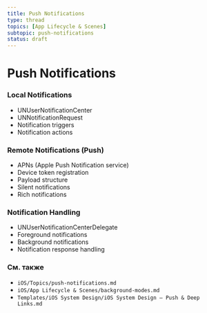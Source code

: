 ```yaml
---
title: Push Notifications
type: thread
topics: [App Lifecycle & Scenes]
subtopic: push-notifications
status: draft
---
```


# Push Notifications


### Local Notifications
- UNUserNotificationCenter
- UNNotificationRequest
- Notification triggers
- Notification actions

### Remote Notifications (Push)
- APNs (Apple Push Notification service)
- Device token registration
- Payload structure
- Silent notifications
- Rich notifications

### Notification Handling
- UNUserNotificationCenterDelegate
- Foreground notifications
- Background notifications
- Notification response handling

### См. также
- `iOS/Topics/push-notifications.md`
 - `iOS/App Lifecycle & Scenes/background-modes.md`
 - `Templates/iOS System Design/iOS System Design — Push & Deep Links.md`


